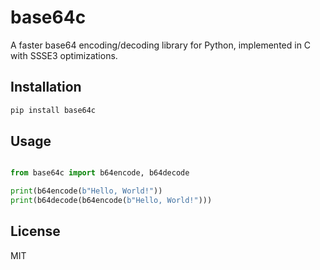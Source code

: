 # base64c

A faster base64 encoding/decoding library for Python, implemented in C with SSSE3 optimizations.

## Installation

```bash
pip install base64c
```

## Usage

```python

from base64c import b64encode, b64decode

print(b64encode(b"Hello, World!"))
print(b64decode(b64encode(b"Hello, World!")))
```

## License

MIT



